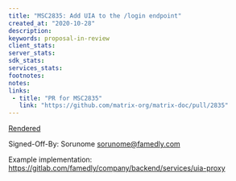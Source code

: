 ```yaml
---
title: "MSC2835: Add UIA to the /login endpoint"
created_at: "2020-10-28"
description:
keywords: proposal-in-review
client_stats:
server_stats:
sdk_stats:
services_stats:
footnotes:
notes:
links:
 - title: "PR for MSC2835"
   link: "https://github.com/matrix-org/matrix-doc/pull/2835"
---
```

[Rendered](https://github.com/Sorunome/matrix-doc/blob/soru/uia-on-login/proposals/2835-uia-on-login.md)

Signed-Off-By: Sorunome <sorunome@famedly.com>

Example implementation: https://gitlab.com/famedly/company/backend/services/uia-proxy
